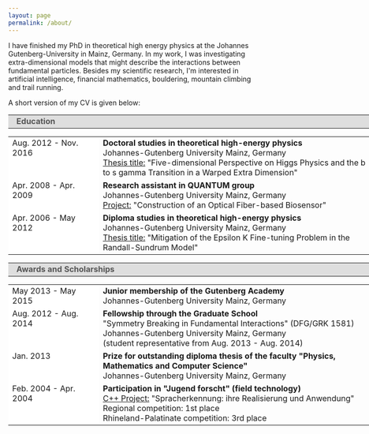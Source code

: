 ```yaml
---
layout: page
permalink: /about/
---
```


I have finished my PhD in theoretical high energy physics at the Johannes Gutenberg-University in Mainz, Germany. In my work, I was investigating extra-dimensional models that might describe the interactions between fundamental particles. Besides my scientific research, I'm interested in artificial intelligence, financial mathematics, bouldering, mountain climbing and trail running.

A short version of my CV is given below:

<table style="text-align: left; width: 740px;" border="0" cellpadding="2" cellspacing="2">
<tr>
<td style="white-space: nowrap; background-color: rgb(222, 222, 222); width: 800px;">
<b><font color="#555555">&nbsp; Education</font></b></td>
</tr>
</table>

<table style="text-align: left; width: 740px;" border="0" cellpadding="2" cellspacing="2">
<tr>
	<td style="white-space: width: 200px; background-color: rgb(255, 255, 255); vertical-align: top;">
		Aug. 2012 - Nov. 2016 <br>
	</td>
	<td style="width: 540px; vertical-align: top;">
	<strong>Doctoral studies in theoretical high-energy physics</strong><br> Johannes-Gutenberg University Mainz, Germany
	<br>
	<u>Thesis title:</u> &quot;Five-dimensional Perspective on Higgs Physics and the b to s gamma Transition in a Warped Extra Dimension&quot;<br>
	</td>
</tr>
<tr>
	<td style="white-space: width: 200px; background-color: rgb(255, 255, 255); vertical-align: top;">
		Apr. 2008 - Apr. 2009 <br>
	</td>
	<td style="width: 540px; vertical-align: top;">
	<strong>Research assistant in QUANTUM group</strong><br> Johannes-Gutenberg University Mainz, Germany
	<br>
	<u>Project:</u> &quot;Construction of an Optical Fiber-based Biosensor&quot;<br>
	</td>
</tr>

<tr>
	<td style="white-space: width: 200px; background-color: rgb(255, 255, 255); vertical-align: top;">
		Apr. 2006 - May 2012 <br>
	</td>
	<td style="width: 540px; vertical-align: top;">
	<strong>Diploma studies in theoretical high-energy physics </strong><br> Johannes-Gutenberg University Mainz, Germany
	<br>
	<u>Thesis title:</u> &quot;Mitigation of the Epsilon K Fine-tuning Problem in the Randall-Sundrum Model&quot;<br>
	</td>
</tr>
</table>

<table style="text-align: left; width: 740px;" border="0" cellpadding="2" cellspacing="2">
<tr>
<td style="white-space: nowrap; background-color: rgb(222, 222, 222); width: 800px;">
<b><font color="#555555">&nbsp; Awards and Scholarships</font></b></td>
</tr>
</table>

<table style="text-align: left; width: 740px;" border="0" cellpadding="2" cellspacing="2">
<tr>
	<td style="white-space: width: 200px; background-color: rgb(255, 255, 255); vertical-align: top;">
		May 2013 - May 2015<br>
	</td>
	<td style="width: 540px; vertical-align: top;">
	<strong>Junior membership of the Gutenberg Academy</strong><br> Johannes-Gutenberg University Mainz, Germany
	<br>
	</td>
</tr>
<tr>
	<td style="white-space: width: 200px; background-color: rgb(255, 255, 255); vertical-align: top;">
		Aug. 2012 - Aug. 2014<br>
		<span style="color:#AAAAAA">
		</span>
	</td>
	<td style="width: 540px; vertical-align: top;">
	<strong>Fellowship through the Graduate School</strong><br>&quot;Symmetry Breaking in Fundamental Interactions&quot; (DFG/GRK 1581)<br>Johannes-Gutenberg University Mainz, Germany<br>(student representative from Aug. 2013 - Aug. 2014)
	<br>
	</td>
</tr>
<tr>
	<td style="white-space: width: 200px; background-color: rgb(255, 255, 255); vertical-align: top;">
		Jan. 2013<br>
	</td>
	<td style="width: 540px; vertical-align: top;">
	<strong>Prize for outstanding diploma thesis of the faculty &quot;Physics, Mathematics and Computer Science&quot;</strong><br>Johannes-Gutenberg University Mainz, Germany
	<br>
	</td>
</tr>
<tr>
	<td style="white-space: width: 200px; background-color: rgb(255, 255, 255); vertical-align: top;">
		Feb. 2004 - Apr. 2004<br>
	</td>
	<td style="width: 540px; vertical-align: top;">
	<strong>Participation in &quot;Jugend forscht&quot; (field technology)</strong>
<br><u>C++ Project:</u> &quot;Spracherkennung: ihre Realisierung und Anwendung&quot;<br>
Regional competition: 1st place<br>
Rhineland-Palatinate competition: 3rd place
	<br>
	</td>
</tr>
</table>
